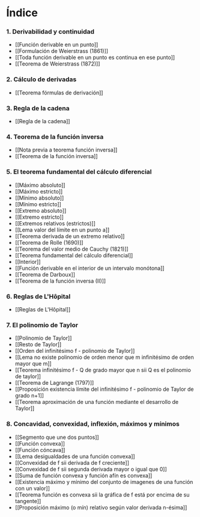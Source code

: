 # Índice
### 1. Derivabilidad y continuidad
- [[Función derivable en un punto]]
- [[Formulación de Weierstrass (1861)]]
- [[Toda función derivable en un punto es continua en ese punto]]
- [[Teorema de Weierstrass (1872)]]
### 2. Cálculo de derivadas
- [[Teorema fórmulas de derivación]]
### 3. Regla de la cadena
- [[Regla de la cadena]]
### 4. Teorema de la función inversa
- [[Nota previa a teorema función inversa]]
- [[Teorema de la función inversa]]
### 5. El teorema fundamental del cálculo diferencial
- [[Máximo absoluto]]
- [[Máximo estricto]]
- [[Mínimo absoluto]]
- [[Mínimo estricto]]
- [[Extremo absoluto]]
- [[Extremo estricto]]
- [[Extremos relativos (estrictos)]]
- [[Lema valor del límite en un punto a]]
- [[Teorema derivada de un extremo relativo]]
- [[Teorema de Rolle (1690)]]
- [[Teorema del valor medio de Cauchy (1821)]]
- [[Teorema fundamental del cálculo diferencial]]
- [[Interior]]
- [[Función derivable en el interior de un intervalo monótona]]
- [[Teorema de Darboux]]
- [[Teorema de la función inversa (II)]]
### 6. Reglas de L'Hôpital
- [[Reglas de L'Hôpital]]
### 7. El polinomio de Taylor
- [[Polinomio de Taylor]]
- [[Resto de Taylor]]
- [[Orden del infinitésimo f - polinomio de Taylor]]
- [[Lema no existe polinomio de orden menor que m infinitésimo de orden mayor que m]]
- [[Teorema infinitésimo f - Q de grado mayor que n sii Q es el polinomio de taylor]]
- [[Teorema de Lagrange (1797)]]
- [[Proposición existencia límite del infinitésimo f - polinomio de Taylor de grado n+1]]
- [[Teorema aproximación de una función mediante el desarrollo de Taylor]]
### 8. Concavidad, convexidad, inflexión, máximos y mínimos
- [[Segmento que une dos puntos]]
- [[Función convexa]]
- [[Función cóncava]]
- [[Lema desigualdades de una función convexa]]
- [[Convexidad de f sii derivada de f creciente]]
- [[Convexidad de f sii segunda derivada mayor o igual que 0]]
- [[Suma de función convexa y función afín es convexa]]
- [[Existencia máximo y mínimo del conjunto de imagenes de una función con un valor]]
- [[Teorema función es convexa sii la gráfica de f está por encima de su tangente]]
- [[Proposición máximo (o mín) relativo según valor derivada n-ésima]]